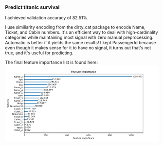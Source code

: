 ### Predict titanic survival

I achieved validation accuracy of 82.51%.

I use similiarity encoding from the dirty_cat package to encode Name, Ticket, and Cabin numbers. It's an efficient way to deal with high-cardinality categories while maintaining most signal with zero manual preprocessing. Automatic is better if it yields the same results! I kept PassengerId because even though it makes sense for it to have no signal, it turns out that's not true, and it's useful for predicting.

The final feature importance list is found here:
![feature importance](figures/feature_importance.png)

